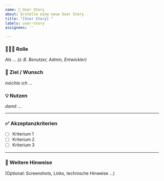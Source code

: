 ```yaml
---
name: 🧩 User Story
about: Erstelle eine neue User Story
title: "[User Story] "
labels: user-story
assignees: ''

---
```


### 🧑‍🤝‍🧑 Rolle

*Als* ... *(z. B. Benutzer, Admin, Entwickler)*

### 🎯 Ziel / Wunsch

*möchte ich* ...

### 💡 Nutzen

*damit* ...

---

### ✅ Akzeptanzkriterien

- [ ] Kriterium 1
- [ ] Kriterium 2
- [ ] Kriterium 3

---

### 📎 Weitere Hinweise

(Optional: Screenshots, Links, technische Hinweise …)
